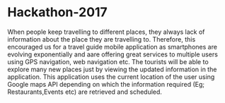 # Hackathon-2017

  When people keep travelling to different places, they always lack of information about the place they are travelling to. Therefore, this encouraged us for a travel guide mobile application as smartphones are evolving exponentially and aare offering great services to multiple users using GPS navigation, web navigation etc. The tourists will be able to explore many new places just by viewing the updated information in the application. This application uses the current location of the user using Google maps API depending on which the information required (Eg; Restaurants,Events etc) are retrieved and scheduled.
